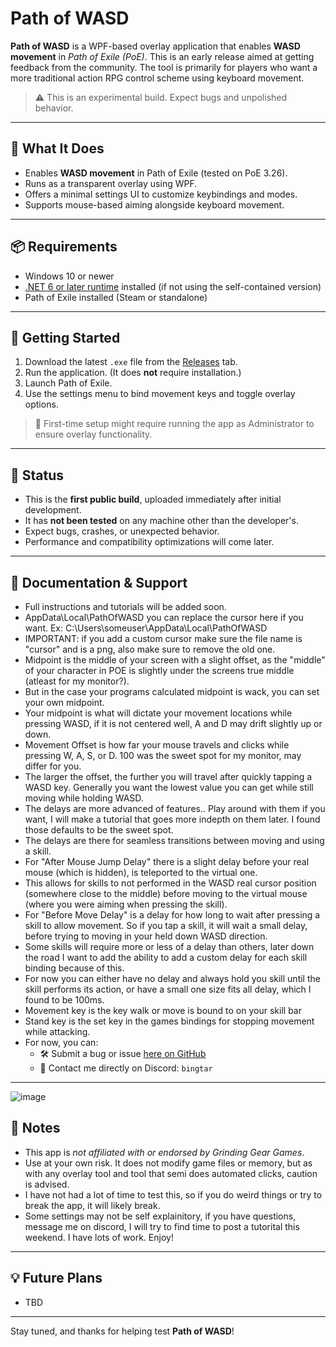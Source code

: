 # Path of WASD

**Path of WASD** is a WPF-based overlay application that enables **WASD movement** in *Path of Exile (PoE)*. This is an early release aimed at getting feedback from the community. The tool is primarily for players who want a more traditional action RPG control scheme using keyboard movement.

> ⚠️ This is an experimental build. Expect bugs and unpolished behavior.

---

## 🔧 What It Does

- Enables **WASD movement** in Path of Exile (tested on PoE 3.26).
- Runs as a transparent overlay using WPF.
- Offers a minimal settings UI to customize keybindings and modes.
- Supports mouse-based aiming alongside keyboard movement.

---

## 📦 Requirements

- Windows 10 or newer
- [.NET 6 or later runtime](https://dotnet.microsoft.com/en-us/download/dotnet) installed (if not using the self-contained version)
- Path of Exile installed (Steam or standalone)

---

## 🚀 Getting Started

1. Download the latest `.exe` file from the [Releases](../../releases) tab.
2. Run the application. (It does **not** require installation.)
3. Launch Path of Exile.
4. Use the settings menu to bind movement keys and toggle overlay options.

> 🧩 First-time setup might require running the app as Administrator to ensure overlay functionality.

---

## 📢 Status

- This is the **first public build**, uploaded immediately after initial development.
- It has **not been tested** on any machine other than the developer's.
- Expect bugs, crashes, or unexpected behavior.
- Performance and compatibility optimizations will come later.

---

## 📖 Documentation & Support

- Full instructions and tutorials will be added soon.
- AppData\Local\PathOfWASD you can replace the cursor here if you want. Ex: C:\Users\someuser\AppData\Local\PathOfWASD
- IMPORTANT: if you add a custom cursor make sure the file name is "cursor" and is a png, also make sure to remove the old one.
- Midpoint is the middle of your screen with a slight offset, as the "middle" of your character in POE is slightly under the screens true middle (atleast for my monitor?).
- But in the case your programs calculated midpoint is wack, you can set your own midpoint.
- Your midpoint is what will dictate your movement locations while pressing WASD, if it is not centered well, A and D may drift slightly up or down.
- Movement Offset is how far your mouse travels and clicks while pressing W, A, S, or D. 100 was the sweet spot for my monitor, may differ for you.
- The larger the offset, the further you will travel after quickly tapping a WASD key. Generally you want the lowest value you can get while still moving while holding WASD.
- The delays are more advanced of features.. Play around with them if you want, I will make a tutorial that goes more indepth on them later. I found those defaults to be the sweet spot.
- The delays are there for seamless transitions between moving and using a skill.
- For "After Mouse Jump Delay" there is a slight delay before your real mouse (which is hidden), is teleported to the virtual one.
- This allows for skills to not performed in the WASD real cursor position (somewhere close to the middle) before moving to the virtual mouse (where you were aiming when pressing the skill).
- For "Before Move Delay" is a delay for how long to wait after pressing a skill to allow movement. So if you tap a skill, it will wait a small delay, before trying to moving in your held down WASD direction.
- Some skills will require more or less of a delay than others, later down the road I want to add the ability to add a custom delay for each skill binding because of this.
- For now you can either have no delay and always hold you skill until the skill performs its action, or have a small one size fits all delay, which I found to be 100ms.
- Movement key is the key walk or move is bound to on your skill bar
- Stand key is the set key in the games bindings for stopping movement while attacking.
- For now, you can:
  - 🛠 Submit a bug or issue [here on GitHub](../../issues)
  - 💬 Contact me directly on Discord: `bingtar`

---

![image](https://github.com/user-attachments/assets/bb57edcf-f5be-4d17-b642-a4aeb260f12b)


## 📝 Notes

- This app is *not affiliated with or endorsed by Grinding Gear Games*.
- Use at your own risk. It does not modify game files or memory, but as with any overlay tool and tool that semi does automated clicks, caution is advised.
- I have not had a lot of time to test this, so if you do weird things or try to break the app, it will likely break.
- Some settings may not be self explainitory, if you have questions, message me on discord, I will try to find time to post a tutorital this weekend. I have lots of work. Enjoy!

---

## 💡 Future Plans

- TBD
---

Stay tuned, and thanks for helping test **Path of WASD**!
